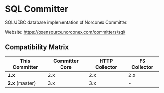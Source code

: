 SQL Committer
=======================

SQL/JDBC database implementation of Norconex Committer.

Website: https://opensource.norconex.com/committers/sql/

## Compatibility Matrix

| This Committer   | Committer Core | HTTP Collector | FS Collector |
| ---------------- | -------------- | -------------- | ------------ |
| **1.x**          | 2.x            | 2.x            | 2.x          |
| **2.x** (master) | 3.x            | 3.x            | -            |